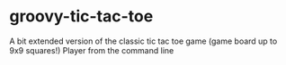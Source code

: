# groovy-tic-tac-toe
A bit extended version of the classic tic tac toe game (game board up to 9x9 squares!) Player from the command line
